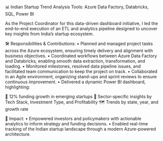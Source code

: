 📊 Indian Startup Trend Analysis 
Tools: Azure Data Factory, Databricks, SQL, Power BI

As the Project Coordinator for this data-driven dashboard initiative, I led the end-to-end execution of an ETL and analytics pipeline designed to uncover key insights from India’s startup ecosystem.

🛠 Responsibilities & Contributions:
• Planned and managed project tasks across the Azure ecosystem, ensuring timely delivery and alignment with business objectives.
• Coordinated workflows between Azure Data Factory and Databricks, enabling smooth data extraction, transformation, and loading.
• Monitored milestones, resolved data pipeline issues, and facilitated team communication to keep the project on track.
• Collaborated in an Agile environment, organizing stand-ups and sprint reviews to ensure continuous improvement.
• Delivered a dynamic Power BI dashboard, highlighting:

🚀 12% funding growth in emerging startups
🧠 Sector-specific insights by Tech Stack, Investment Type, and Profitability
🗺️ Trends by state, year, and growth rate

🎯 Impact:
• Empowered investors and policymakers with actionable analytics to inform strategy and funding decisions.
• Enabled real-time tracking of the Indian startup landscape through a modern Azure-powered architecture.

